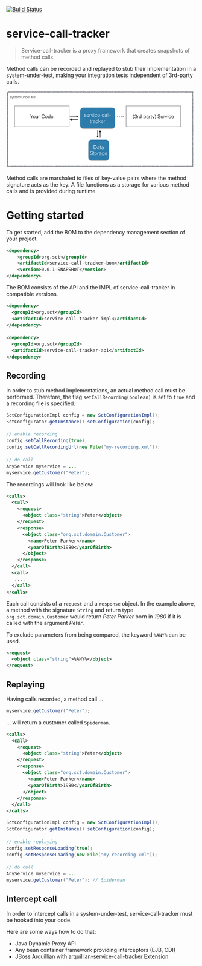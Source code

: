 [![Build Status](https://travis-ci.org/abertschi/service-call-tracker.svg?branch=master)](https://travis-ci.org/abertschi/service-call-tracker)

# service-call-tracker
  
> Service-call-tracker is a proxy framework that creates snapshots of method calls.  
  
  
Method calls can be recorded and replayed to stub their implementation in a system-under-test,
making your integration tests independent of 3rd-party calls.

![](misc/bigpicture.png)


Method calls are marshaled to files of key-value pairs where the method signature acts as the key.
A file functions as a storage for various method calls and is provided during runtime.


# Getting started

To get started, add the BOM to the dependency management section of your project.
```xml
<dependency>
    <groupId>org.sct</groupId>
    <artifactId>service-call-tracker-bom</artifactId>
    <version>0.0.1-SNAPSHOT</version>
</dependency>
```

The BOM consists of the API and the IMPL of service-call-tracker in compatible versions.

```xml
<dependency>
  <groupId>org.sct</groupId>
  <artifactId>service-call-tracker-impl</artifactId>
</dependency>

<dependency>
  <groupId>org.sct</groupId>
  <artifactId>service-call-tracker-api</artifactId>
</dependency>
```

## Recording
In order to stub method implementations, an actual method call must be performed.
Therefore, the flag `setCallRecording(boolean)` is set to `true` and a recording file is specified.

```java
SctConfigurationImpl config = new SctConfigurationImpl();
SctConfigurator.getInstance().setConfiguration(config);

// enable recording
config.setCallRecording(true);
config.setCallRecordingUrl(new File("my-recording.xml"));

// do call
AnyService myservice = ...
myservice.getCustomer("Peter");

```

The recordings will look like below:

```xml
<calls>
  <call>
    <request>
      <object class="string">Peter</object>
    </request>
    <response>
      <object class="org.sct.domain.Customer">
        <name>Peter Parker</name>
        <yearOfBirth>1980</yearOfBirth>
      </object>
    </response>
  </call>
  <call>
   ....
  </call>
</calls>
```

Each call consists of a `request` and a `response` object.
In the example above, a method with the signature `String` and return type `org.sct.domain.Customer`
would return _Peter Parker_ born in _1980_ if it is called with the argument _Peter_.

To exclude parameters from being compared, the keyword `%ANY%` can be used.

```xml
<request>
  <object class="string">%ANY%</object>
</request>
```

## Replaying

Having calls recorded, a method call ...

```java
myservice.getCustomer("Peter");

```
... will return a customer called `Spiderman`.


```xml
<calls>
  <call>
    <request>
      <object class="string">Peter</object>
    </request>
    <response>
      <object class="org.sct.domain.Customer">
        <name>Peter Parker</name>
        <yearOfBirth>1980</yearOfBirth>
      </object>
    </response>
  </call>
</calls>
```

```java
SctConfigurationImpl config = new SctConfigurationImpl();
SctConfigurator.getInstance().setConfiguration(config);

// enable replaying
config.setResponseLoading(true);
config.setResponseLoading(new File("my-recording.xml"));

// do call
AnyService myservice = ...
myservice.getCustomer("Peter"); // Spiderman

```

## Intercept call  
In order to intercept calls in a system-under-test, service-call-tracker must be hooked into your code.

Here are some ways how to do that:
- Java Dynamic Proxy API
- Any bean container framework providing interceptors (EJB, CDI)
- JBoss Arquillian with [arquillian-service-call-tracker Extension]()
